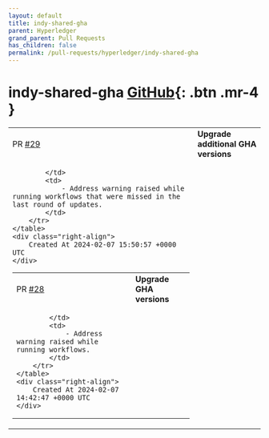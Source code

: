 ```yaml
---
layout: default
title: indy-shared-gha
parent: Hyperledger
grand_parent: Pull Requests
has_children: false
permalink: /pull-requests/hyperledger/indy-shared-gha
---
```


# indy-shared-gha <span class="fs-3 right-align">[GitHub](https://github.com/hyperledger/indy-shared-gha){: .btn .mr-4 }</span>


<div>
    <table>
        <tr>
            <td>
                PR <a href="https://github.com/hyperledger/indy-shared-gha/pull/29" class=".btn">#29</a>
            </td>
            <td>
                <b>
                    Upgrade additional GHA versions
                </b>
            </td>
        </tr>
        <tr>
            <td>
                
            </td>
            <td>
                - Address warning raised while running workflows that were missed in the last round of updates.
            </td>
        </tr>
    </table>
    <div class="right-align">
        Created At 2024-02-07 15:50:57 +0000 UTC
    </div>
</div>

<div>
    <table>
        <tr>
            <td>
                PR <a href="https://github.com/hyperledger/indy-shared-gha/pull/28" class=".btn">#28</a>
            </td>
            <td>
                <b>
                    Upgrade GHA versions
                </b>
            </td>
        </tr>
        <tr>
            <td>
                
            </td>
            <td>
                - Address warning raised while running workflows.
            </td>
        </tr>
    </table>
    <div class="right-align">
        Created At 2024-02-07 14:42:47 +0000 UTC
    </div>
</div>

